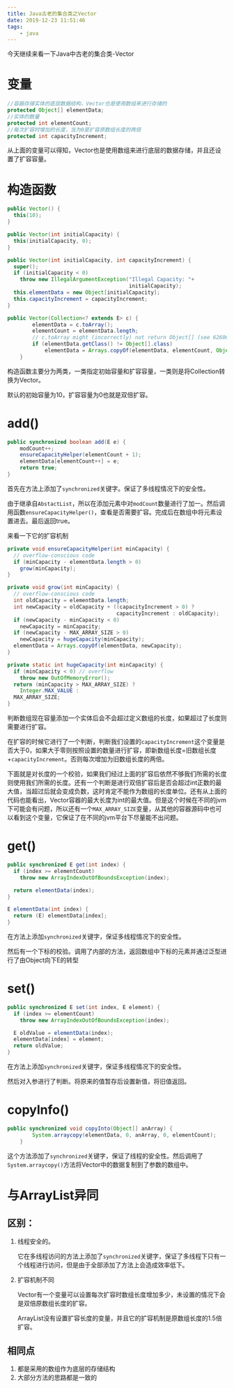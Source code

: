 ```yaml
---
title: Java古老的集合类之Vector
date: 2019-12-23 11:51:46
tags: 
	- java
---
```


今天继续来看一下Java中古老的集合类-Vector

# 变量

```java
//容器存储实体的底层数据结构，Vector也是使用数组来进行存储的
protected Object[] elementData;
//实体的数量
protected int elementCount;
//每次扩容时增加的长度，当为0是扩容原数组长度的两倍
protected int capacityIncrement;
```

从上面的变量可以得知，Vector也是使用数组来进行底层的数据存储，并且还设置了扩容容量。

<!--more-->

# 构造函数

```java
public Vector() {
  this(10);
}

public Vector(int initialCapacity) {
  this(initialCapacity, 0);
}

public Vector(int initialCapacity, int capacityIncrement) {
  super();
  if (initialCapacity < 0)
    throw new IllegalArgumentException("Illegal Capacity: "+
                                       initialCapacity);
  this.elementData = new Object[initialCapacity];
  this.capacityIncrement = capacityIncrement;
}

public Vector(Collection<? extends E> c) {
        elementData = c.toArray();
        elementCount = elementData.length;
        // c.toArray might (incorrectly) not return Object[] (see 6260652)
        if (elementData.getClass() != Object[].class)
            elementData = Arrays.copyOf(elementData, elementCount, Object[].class);
    }
```

构造函数主要分为两类，一类指定初始容量和扩容容量，一类则是将Collection转换为Vector。

默认的初始容量为10，扩容容量为0也就是双倍扩容。

# add()

```java
public synchronized boolean add(E e) {
    modCount++;
    ensureCapacityHelper(elementCount + 1);
    elementData[elementCount++] = e;
    return true;
}
```

首先在方法上添加了`synchronized`关键字。保证了多线程情况下的安全性。

由于继承自`AbstactList`，所以在添加元素中对`modCount`数量进行了加一。然后调用函数`ensureCapacityHelper()`，查看是否需要扩容。完成后在数组中将元素设置进去。最后返回true。 

来看一下它的扩容机制

```java
private void ensureCapacityHelper(int minCapacity) {
  // overflow-conscious code
  if (minCapacity - elementData.length > 0)
    grow(minCapacity);
}

private void grow(int minCapacity) {
  // overflow-conscious code
  int oldCapacity = elementData.length;
  int newCapacity = oldCapacity + ((capacityIncrement > 0) ?
                                   capacityIncrement : oldCapacity);
  if (newCapacity - minCapacity < 0)
    newCapacity = minCapacity;
  if (newCapacity - MAX_ARRAY_SIZE > 0)
    newCapacity = hugeCapacity(minCapacity);
  elementData = Arrays.copyOf(elementData, newCapacity);
}

private static int hugeCapacity(int minCapacity) {
  if (minCapacity < 0) // overflow
    throw new OutOfMemoryError();
  return (minCapacity > MAX_ARRAY_SIZE) ?
    Integer.MAX_VALUE :
  MAX_ARRAY_SIZE;
}
```

判断数组现在容量添加一个实体后会不会超过定义数组的长度，如果超过了长度则需要进行扩容。

在扩容的时候它进行了一个判断，判断我们设置的`capacityIncrement`这个变量是否大于0，如果大于零则按照设置的数量进行扩容，即新数组长度=旧数组长度+`capacityIncrement`。否则每次增加为旧数组长度的两倍。

下面就是对长度的一个校验，如果我们经过上面的扩容后依然不够我们所需的长度则使用我们所需的长度。还有一个判断是进行双倍扩容后是否会超过int正数的最大值，当超过后就会变成负数，这时肯定不能作为数组的长度单位。还有从上面的代码也能看出，Vector容器的最大长度为int的最大值。但是这个时候在不同的jvm下可能会有问题，所以还有一个`MAX_ARRAY_SIZE`变量，从其他的容器源码中也可以看到这个变量，它保证了在不同的jvm平台下尽量能不出问题。

# get()

```java
public synchronized E get(int index) {
  if (index >= elementCount)
    throw new ArrayIndexOutOfBoundsException(index);

  return elementData(index);
}

E elementData(int index) {
  return (E) elementData[index];
}
```

在方法上添加`synchronized`关键字，保证多线程情况下的安全性。

然后有一个下标的校验。调用了内部的方法，返回数组中下标的元素并通过泛型进行了由Object向下E的转型

# set()

```java
public synchronized E set(int index, E element) {
  if (index >= elementCount)
    throw new ArrayIndexOutOfBoundsException(index);

  E oldValue = elementData(index);
  elementData[index] = element;
  return oldValue;
}
```

在方法上添加`synchronized`关键字，保证多线程情况下的安全性。

然后对入参进行了判断。将原来的值暂存后设置新值，将旧值返回。

# copyInfo()

```java
public synchronized void copyInto(Object[] anArray) {
        System.arraycopy(elementData, 0, anArray, 0, elementCount);
    }
```

这个方法添加了`synchronized`关键字，保证了线程的安全性。然后调用了`System.arraycopy()`方法将Vector中的数据复制到了参数的数组中。

# 与ArrayList异同

## 区别：

1. 线程安全的。

   它在多线程访问的方法上添加了`synchronized`关键字，保证了多线程下只有一个线程进行访问，但是由于全部添加了方法上会造成效率低下。

2. 扩容机制不同

   Vector有一个变量可以设置每次扩容时数组长度增加多少，未设置的情况下会是双倍原数组长度的扩容。

   ArrayList没有设置扩容长度的变量，并且它的扩容机制是原数组长度的1.5倍扩容。

## 相同点

1. 都是采用的数组作为底层的存储结构
2. 大部分方法的思路都是一致的


